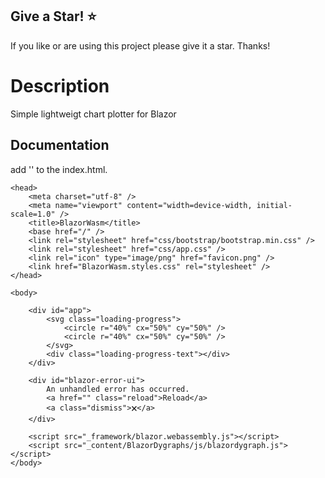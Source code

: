﻿## Give a Star! :star:
If you like or are using this project please give it a star. Thanks!

# Description

Simple lightweigt chart plotter for Blazor

## Documentation

add '<script src="_content/BlazorDygraphs/js/blazordygraph.js"></script>' to the index.html.

<!DOCTYPE html>
<html lang="en">

    <head>
        <meta charset="utf-8" />
        <meta name="viewport" content="width=device-width, initial-scale=1.0" />
        <title>BlazorWasm</title>
        <base href="/" />
        <link rel="stylesheet" href="css/bootstrap/bootstrap.min.css" />
        <link rel="stylesheet" href="css/app.css" />
        <link rel="icon" type="image/png" href="favicon.png" />
        <link href="BlazorWasm.styles.css" rel="stylesheet" />
    </head>

    <body>

        <div id="app">
            <svg class="loading-progress">
                <circle r="40%" cx="50%" cy="50%" />
                <circle r="40%" cx="50%" cy="50%" />
            </svg>
            <div class="loading-progress-text"></div>
        </div>

        <div id="blazor-error-ui">
            An unhandled error has occurred.
            <a href="" class="reload">Reload</a>
            <a class="dismiss">🗙</a>
        </div>

        <script src="_framework/blazor.webassembly.js"></script>
        <script src="_content/BlazorDygraphs/js/blazordygraph.js"></script>
    </body>

</html>